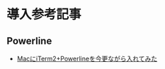 # 導入参考記事
## Powerline
- [MacにiTerm2+Powerlineを今更ながら入れてみた](http://blog.pg1x.com/entry/2014/08/10/025902-mac-iterm2-and-powerline)
